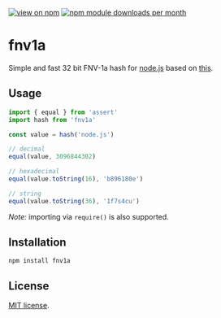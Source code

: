 [![view on npm](http://img.shields.io/npm/v/fnv1a.svg?style=flat-square)](https://www.npmjs.com/package/fnv1a)
[![npm module downloads per month](http://img.shields.io/npm/dm/fnv1a.svg?style=flat-square)](https://www.npmjs.com/package/fnv1a)

# fnv1a

Simple and fast 32 bit FNV-1a hash for [node.js](http://nodejs.org) based on [this](http://isthe.com/chongo/tech/comp/fnv/).

## Usage

```js
import { equal } from 'assert'
import hash from 'fnv1a'

const value = hash('node.js')

// decimal
equal(value, 3096844302)

// hexadecimal
equal(value.toString(16), 'b896180e')

// string
equal(value.toString(36), '1f7s4cu')
```

_Note:_ importing via `require()` is also supported.

## Installation

    npm install fnv1a

## License

[MIT license](https://github.com/schwarzkopfb/fnv1a/blob/master/LICENSE).
